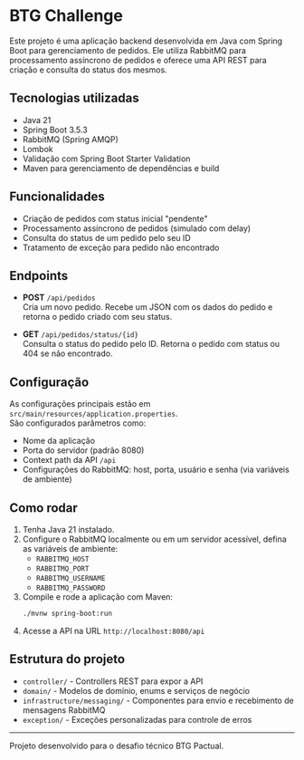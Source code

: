 # BTG Challenge

Este projeto é uma aplicação backend desenvolvida em Java com Spring Boot para gerenciamento de pedidos. Ele utiliza
RabbitMQ para processamento assíncrono de pedidos e oferece uma API REST para criação e consulta do status dos mesmos.

## Tecnologias utilizadas

- Java 21
- Spring Boot 3.5.3
- RabbitMQ (Spring AMQP)
- Lombok
- Validação com Spring Boot Starter Validation
- Maven para gerenciamento de dependências e build

## Funcionalidades

- Criação de pedidos com status inicial "pendente"
- Processamento assíncrono de pedidos (simulado com delay)
- Consulta do status de um pedido pelo seu ID
- Tratamento de exceção para pedido não encontrado

## Endpoints

- **POST** `/api/pedidos`  
  Cria um novo pedido. Recebe um JSON com os dados do pedido e retorna o pedido criado com seu status.

- **GET** `/api/pedidos/status/{id}`  
  Consulta o status do pedido pelo ID. Retorna o pedido com status ou 404 se não encontrado.

## Configuração

As configurações principais estão em `src/main/resources/application.properties`.  
São configurados parâmetros como:

- Nome da aplicação
- Porta do servidor (padrão 8080)
- Context path da API `/api`
- Configurações do RabbitMQ: host, porta, usuário e senha (via variáveis de ambiente)

## Como rodar

1. Tenha Java 21 instalado.
2. Configure o RabbitMQ localmente ou em um servidor acessível, defina as variáveis de ambiente:
    - `RABBITMQ_HOST`
    - `RABBITMQ_PORT`
    - `RABBITMQ_USERNAME`
    - `RABBITMQ_PASSWORD`
3. Compile e rode a aplicação com Maven:
   ```bash
   ./mvnw spring-boot:run
   ```
4. Acesse a API na URL `http://localhost:8080/api`

## Estrutura do projeto

- `controller/` - Controllers REST para expor a API
- `domain/` - Modelos de domínio, enums e serviços de negócio
- `infrastructure/messaging/` - Componentes para envio e recebimento de mensagens RabbitMQ
- `exception/` - Exceções personalizadas para controle de erros

---

Projeto desenvolvido para o desafio técnico BTG Pactual.
